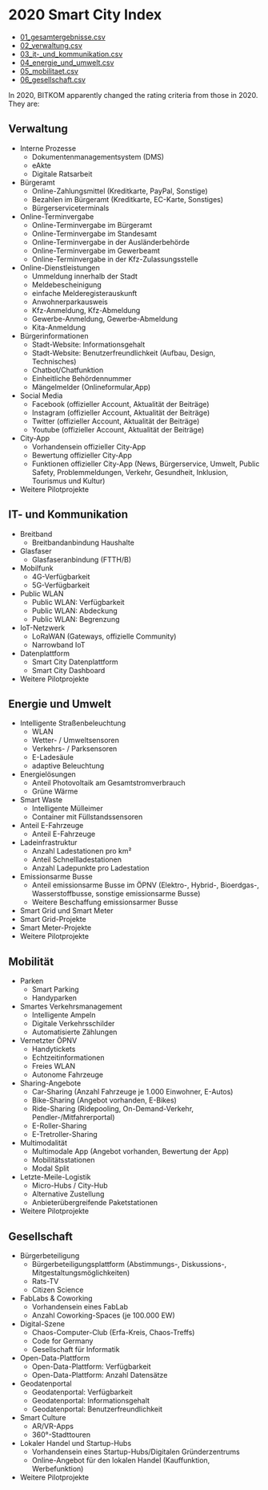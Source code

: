 # 2020 Smart City Index

 * [01_gesamtergebnisse.csv](01_gesamtergebnisse.csv)
 * [02_verwaltung.csv](02_verwaltung.csv)
 * [03_it-_und_kommunikation.csv](03_it-_und_kommunikation.csv)
 * [04_energie_und_umwelt.csv](04_energie_und_umwelt.csv)
 * [05_mobilitaet.csv](05_mobilitaet.csv)
 * [06_gesellschaft.csv](06_gesellschaft.csv)

In 2020, BITKOM apparently changed the rating criteria from those in 2020. They are:

## Verwaltung
* Interne Prozesse
  * Dokumentenmanagementsystem (DMS)
  * eAkte
  * Digitale Ratsarbeit
* Bürgeramt
  * Online-Zahlungsmittel (Kreditkarte, PayPal, Sonstige)
  * Bezahlen im Bürgeramt (Kreditkarte, EC-Karte, Sonstiges)
  * Bürgerserviceterminals
* Online-Terminvergabe
  * Online-Terminvergabe im Bürgeramt
  * Online-Terminvergabe im Standesamt
  * Online-Terminvergabe in der Ausländerbehörde
  * Online-Terminvergabe im Gewerbeamt
  * Online-Terminvergabe in der Kfz-Zulassungsstelle
* Online-Dienstleistungen
  * Ummeldung innerhalb der Stadt
  * Meldebescheinigung
  * einfache Melderegisterauskunft
  * Anwohnerparkausweis
  * Kfz-Anmeldung, Kfz-Abmeldung
  * Gewerbe-Anmeldung, Gewerbe-Abmeldung
  * Kita-Anmeldung
* Bürgerinformationen
  * Stadt-Website: Informationsgehalt
  * Stadt-Website: Benutzerfreundlichkeit (Aufbau, Design, Technisches)
  * Chatbot/Chatfunktion
  * Einheitliche Behördennummer
  * Mängelmelder (Onlineformular,App)
* Social Media
  * Facebook (offizieller Account, Aktualität der Beiträge)
  * Instagram (offizieller Account, Aktualität der Beiträge)
  * Twitter (offizieller Account, Aktualität der Beiträge)
  * Youtube (offizieller Account, Aktualität der Beiträge)
* City-App
  * Vorhandensein offizieller City-App
  * Bewertung offizieller City-App
  * Funktionen offizieller City-App (News, Bürgerservice, Umwelt, Public Safety, Problemmeldungen, Verkehr, Gesundheit, Inklusion, Tourismus und Kultur)
* Weitere Pilotprojekte

## IT- und Kommunikation
* Breitband
  * Breitbandanbindung Haushalte
* Glasfaser
  * Glasfaseranbindung  (FTTH/B)
* Mobilfunk
  * 4G-Verfügbarkeit
  * 5G-Verfügbarkeit
* Public WLAN
  * Public WLAN: Verfügbarkeit
  * Public WLAN: Abdeckung
  * Public WLAN: Begrenzung
* IoT-Netzwerk
  * LoRaWAN (Gateways, offizielle Community)
  * Narrowband IoT
* Datenplattform
  * Smart City Datenplattform
  * Smart City Dashboard
* Weitere Pilotprojekte

## Energie und Umwelt
* Intelligente Straßenbeleuchtung
  * WLAN
  * Wetter- / Umweltsensoren
  * Verkehrs- / Parksensoren
  * E-Ladesäule
  * adaptive Beleuchtung
* Energielösungen
  * Anteil Photovoltaik am Gesamtstromverbrauch
  * Grüne Wärme
* Smart Waste
  * Intelligente Mülleimer
  * Container mit Füllstandssensoren
* Anteil E-Fahrzeuge
  * Anteil E-Fahrzeuge
* Ladeinfrastruktur
  * Anzahl Ladestationen pro km²
  * Anteil Schnellladestationen
  * Anzahl Ladepunkte pro Ladestation
* Emissionsarme Busse
  * Anteil emissionsarme Busse im ÖPNV (Elektro-, Hybrid-, Bioerdgas-, Wasserstoffbusse, sonstige emissionsarme Busse)
  * Weitere Beschaffung emissionsarmer Busse
* Smart Grid und Smart Meter
 * Smart Grid-Projekte
 * Smart Meter-Projekte
* Weitere Pilotprojekte

## Mobilität
* Parken
  * Smart Parking
  * Handyparken
* Smartes Verkehrsmanagement
  * Intelligente Ampeln
  * Digitale Verkehrsschilder
  * Automatisierte Zählungen
* Vernetzter ÖPNV
  * Handytickets
  * Echtzeitinformationen
  * Freies WLAN
  * Autonome Fahrzeuge
* Sharing-Angebote
  * Car-Sharing (Anzahl Fahrzeuge je 1.000 Einwohner, E-Autos)
  * Bike-Sharing (Angebot vorhanden, E-Bikes)
  * Ride-Sharing (Ridepooling, On-Demand-Verkehr, Pendler-/Mitfahrerportal)
  * E-Roller-Sharing
  * E-Tretroller-Sharing
* Multimodalität
  * Multimodale App (Angebot vorhanden, Bewertung der App)
  * Mobilitätsstationen
  * Modal Split
* Letzte-Meile-Logistik
  * Micro-Hubs / City-Hub
  * Alternative Zustellung
  * Anbieterübergreifende Paketstationen
* Weitere Pilotprojekte

## Gesellschaft
* Bürgerbeteiligung
  * Bürgerbeteiligungsplattform (Abstimmungs-, Diskussions-, Mitgestaltungsmöglichkeiten)
  * Rats-TV
  * Citizen Science
* FabLabs & Coworking
  * Vorhandensein eines FabLab
  * Anzahl Coworking-Spaces (je 100.000 EW)
* Digital-Szene
  * Chaos-Computer-Club (Erfa-Kreis, Chaos-Treffs)
  * Code for Germany
  * Gesellschaft für Informatik
* Open-Data-Plattform
  * Open-Data-Plattform: Verfügbarkeit
  * Open-Data-Plattform: Anzahl Datensätze
* Geodatenportal
  * Geodatenportal: Verfügbarkeit
  * Geodatenportal: Informationsgehalt
  * Geodatenportal: Benutzerfreundlichkeit
* Smart Culture
  * AR/VR-Apps
  * 360°-Stadttouren
* Lokaler Handel und Startup-Hubs
  * Vorhandensein eines Startup-Hubs/Digitalen Gründerzentrums
  * Online-Angebot für den lokalen Handel (Kauffunktion, Werbefunktion)
* Weitere Pilotprojekte
